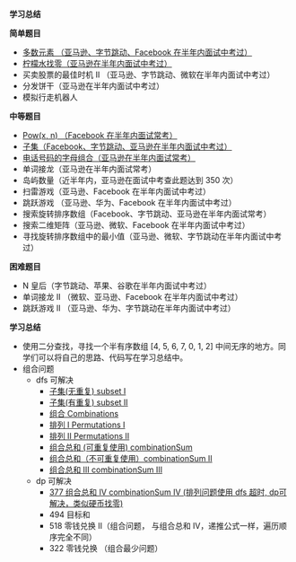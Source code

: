 **学习总结**

**简单题目**

- [多数元素 （亚马逊、字节跳动、Facebook 在半年内面试中考过）](majorityElement.py)
- [柠檬水找零（亚马逊在半年内面试中考过）](lemonadeChange.py)
- 买卖股票的最佳时机 II （亚马逊、字节跳动、微软在半年内面试中考过）
- 分发饼干（亚马逊在半年内面试中考过）
- 模拟行走机器人
 
**中等题目**
- [Pow(x, n) （Facebook 在半年内面试常考）](myPow.py)
- [子集（Facebook、字节跳动、亚马逊在半年内面试中考过）](subsets.py)
- [电话号码的字母组合（亚马逊在半年内面试常考）](letterCombinations.py)
- 单词接龙（亚马逊在半年内面试常考）
- 岛屿数量（近半年内，亚马逊在面试中考查此题达到 350 次）
- 扫雷游戏（亚马逊、Facebook 在半年内面试中考过）
- 跳跃游戏 （亚马逊、华为、Facebook 在半年内面试中考过）
- 搜索旋转排序数组（Facebook、字节跳动、亚马逊在半年内面试常考）
- 搜索二维矩阵（亚马逊、微软、Facebook 在半年内面试中考过）
- 寻找旋转排序数组中的最小值（亚马逊、微软、字节跳动在半年内面试中考过）

**困难题目**
- N 皇后（字节跳动、苹果、谷歌在半年内面试中考过）
- 单词接龙 II （微软、亚马逊、Facebook 在半年内面试中考过） 
- 跳跃游戏 II （亚马逊、华为、字节跳动在半年内面试中考过）

**学习总结**

- 使用二分查找，寻找一个半有序数组 [4, 5, 6, 7, 0, 1, 2] 中间无序的地方。同学们可以将自己的思路、代码写在学习总结中。
- 组合问题
  - dfs 可解决
    - [子集(无重复) subset I](subsets.py) 
    - [子集(有重复) subset II](subsetsWithDup.py)    
    - [组合 Combinations](Week_02/combine.py)
    - [排列 I Permutations I](Week_02/permute.py)
    - [排列 II Permutations II](Week_02/permuteUnique.py)  
    - [组合总和 (可重复使用) combinationSum ](combinationSum.py)
    - [组合总和（不可重复使用）combinationSum II ](combinationSum2.py)
    - [组合总和 III combinationSum III](combinationSum3.py)
  - dp 可解决    
    - [377 组合总和 IV combinationSum IV (排列问题使用 dfs 超时, dp可解决，类似硬币找零)](combinationSum4.py)
    - 494 目标和
    - 518 零钱兑换 II（组合问题， 与组合总和 IV，递推公式一样，遍历顺序完全不同） 
    - 322 零钱兑换 （组合最少问题）